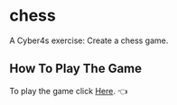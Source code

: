 # chess
A Cyber4s exercise: Create a chess game.

## How To Play The Game

To play the game click [Here](https://nitzanpap.github.io/chess/). :point_left:
